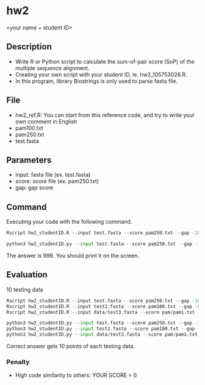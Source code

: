 # hw2
<your name + student ID>
## Description

* Write R or Python script to calculate the sum-of-pair score (SoP) of the multiple sequence alignment.
* Creating your own script with your student ID, ie. hw2_105753026.R.
* In this program, library Biostrings is only used to parse fasta file.

## File

* hw2_ref.R: You can start from this reference code, and try to write your own comment in English
* pam100.txt
* pam250.txt
* test.fasta

## Parameters

* input: fasta file (ex. test.fasta)
* score: score file (ex. pam250.txt)
* gap: gap score

## Command

Executing your code with the following command.

```R
Rscript hw2_studentID.R --input test.fasta --score pam250.txt --gap -10
```

```Python
python3 hw2_studentID.py --input test.fasta --score pam250.txt --gap -10
```
The answer is 999. You should print it on the screen.

## Evaluation

10 testing data

```R
Rscript hw2_studentID.R --input test.fasta --score pam250.txt --gap -10
Rscript hw2_studentID.R --input test2.fasta --score pam100.txt --gap -8
Rscript hw2_studentID.R --input data/test3.fasta --score pam/pam1.txt --gap -5
```

```Python
python3 hw2_studentID.py --input test.fasta --score pam250.txt --gap -10
python3 hw2_studentID.py --input test2.fasta --score pam100.txt --gap -8
python3 hw2_studentID.py --input data/test3.fasta --score pam/pam1.txt --gap -5
```


Correct answer gets 10 points of each testing data.

### Penalty

* High code similarity to others: YOUR SCORE = 0

